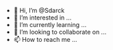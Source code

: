- 👋 Hi, I’m @Sdarck
- 👀 I’m interested in ...
- 🌱 I’m currently learning ...
- 💞️ I’m looking to collaborate on ...
- 📫 How to reach me ...

<!---
Sdarck/Sdarck is a ✨ special ✨ repository because its `README.md` (this file) appears on your GitHub profile.
You can click the Preview link to take a look at your changes.
--->
